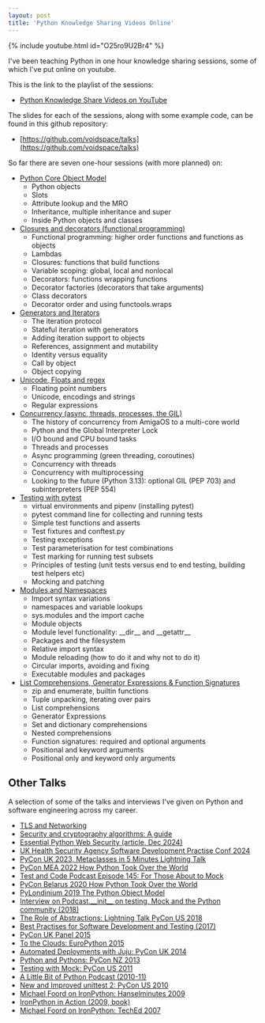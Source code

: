 ```yaml
---
layout: post
title: 'Python Knowledge Sharing Videos Online'
---
```


{% include youtube.html id="O25ro9U2Br4" %}

I've been teaching Python in one hour knowledge sharing sessions, some of which I've put online on youtube.

This is the link to the playlist of the sessions:

* [Python Knowledge Share Videos on YouTube](https://www.youtube.com/watch?v=O25ro9U2Br4&list=PLzeg33w0Au4wgaHk3-hyGIXNU_WRBMgvq&ab_channel=MichaelFoord)

The slides for each of the sessions, along with some example code, can be found in this github repository:

* [https://github.com/voidspace/talks](https://github.com/voidspace/talks)

So far there are seven one-hour sessions (with more planned) on:

* [Python Core Object Model](https://www.youtube.com/watch?v=O25ro9U2Br4&list=PLzeg33w0Au4wgaHk3-hyGIXNU_WRBMgvq&index=1&ab_channel=MichaelFoord)
    * Python objects
    * Slots
    * Attribute lookup and the MRO
    * Inheritance, multiple inheritance and super
    * Inside Python objects and classes
* [Closures and decorators (functional programming)](https://www.youtube.com/watch?v=koannusBFGU&list=PLzeg33w0Au4wgaHk3-hyGIXNU_WRBMgvq&index=3&ab_channel=MichaelFoord)
    * Functional programming: higher order functions and functions as objects
    * Lambdas
    * Closures: functions that build functions
    * Variable scoping: global, local and nonlocal
    * Decorators: functions wrapping functions
    * Decorator factories (decorators that take arguments)
    * Class decorators
    * Decorator order and using functools.wraps
* [Generators and Iterators](https://www.youtube.com/watch?v=yadfyn6-TzE&list=PLzeg33w0Au4wgaHk3-hyGIXNU_WRBMgvq&index=4&ab_channel=MichaelFoord)
    * The iteration protocol
    * Stateful iteration with generators
    * Adding iteration support to objects
    * References, assignment and mutability
    * Identity versus equality
    * Call by object
    * Object copying
* [Unicode, Floats and regex](https://www.youtube.com/watch?v=X3RBs0zau2w&list=PLzeg33w0Au4wgaHk3-hyGIXNU_WRBMgvq&index=5&ab_channel=MichaelFoord)
    * Floating point numbers
    * Unicode, encodings and strings
    * Regular expressions
* [Concurrency (async, threads, processes, the GIL)](https://www.youtube.com/watch?v=fwb1u-V81sk&list=PLzeg33w0Au4wgaHk3-hyGIXNU_WRBMgvq&index=2&ab_channel=MichaelFoord)
    * The history of concurrency from AmigaOS to a multi-core world
    * Python and the Global Interpreter Lock
    * I/O bound and CPU bound tasks
    * Threads and processes
    * Async programming (green threading, coroutines)
    * Concurrency with threads
    * Concurrency with multiprocessing
    * Looking to the future (Python 3.13): optional GIL (PEP 703) and subinterpreters (PEP 554)
* [Testing with pytest](https://www.youtube.com/watch?v=ZgfpAXAB_0Y&list=PLzeg33w0Au4wgaHk3-hyGIXNU_WRBMgvq&index=7&ab_channel=MichaelFoord)
    * virtual environments and pipenv (installing pytest)
    * pytest command line for collecting and running tests
    * Simple test functions and asserts
    * Test fixtures and conftest.py
    * Testing exceptions
    * Test parameterisation for test combinations
    * Test marking for running test subsets
    * Principles of testing (unit tests versus end to end testing, building test helpers etc)
    * Mocking and patching
* [Modules and Namespaces](https://www.youtube.com/watch?v=VuKWsoDogq8&list=PLzeg33w0Au4wgaHk3-hyGIXNU_WRBMgvq&index=8&ab_channel=MichaelFoord)
    * Import syntax variations
    * namespaces and variable lookups
    * sys.modules and the import cache
    * Module objects
    * Module level functionality: \_\_dir\__ and \_\_getattr__
    * Packages and the filesystem
    * Relative import syntax
    * Module reloading (how to do it and why not to do it)
    * Circular imports, avoiding and fixing
    * Executable modules and packages
* [List Comprehensions, Generator Expressions & Function Signatures](https://www.youtube.com/watch?v=r_SoOmUqKuk)
    * zip and enumerate, builtin functions
    * Tuple unpacking, iterating over pairs
    * List comprehensions
    * Generator Expressions
    * Set and dictionary comprehensions
    * Nested comprehensions
    * Function signatures: required and optional arguments
    * Positional and keyword arguments
    * Positional only and keyword only arguments

## Other Talks

A selection of some of the talks and interviews I've given on Python and software engineering across my career.

* [TLS and Networking](https://opensource.net/tls-and-networking/)
* [Security and cryptography algorithms: A guide](https://opensource.net/security-cryptography-algorithms-python/)
* [Essential Python Web Security (article, Dec 2024)](https://opensource.net/essential-python-web-security/)
* [UK Health Security Agency Software Development Practise Conf 2024](https://github.com/voidspace/talks/blob/main/healthsecurityagency/ukhsa.pdf)
* [PyCon UK 2023, Metaclasses in 5 Minutes Lightning Talk](https://www.youtube.com/watch?v=O2ApDUsPDSc&t=2656s)
* [PyCon MEA 2022 How Python Took Over the World](https://www.youtube.com/watch?v=gv8VA1KugWk&ab_channel=GlobalDevSlam)
* [Test and Code Podcast Episode 145: For Those About to Mock](https://testandcode.com/145)
* [PyCon Belarus 2020 How Python Took Over the World](https://www.youtube.com/watch?v=EFJzsKvi8lU&t=17s&ab_channel=SPACE)
* [PyLondinium 2019 The Python Object Model](https://www.youtube.com/watch?v=qqW4QYTeD40&ab_channel=PyLondinium)
* [Interview on Podcast.\_\_init__ on testing, Mock and the Python community (2018)](https://www.podcastinit.com/michael-foord-on-testing-mock-tdd-and-the-python-community-episode-171/)
* [The Role of Abstractions: Lightning Talk PyCon US 2018](https://youtu.be/c-I0md_3fbQ?t=275)
* [Best Practises for Software Development and Testing (2017)](https://opensource.com/article/17/5/30-best-practices-software-development-and-testing)
* [PyCon UK Panel 2015](https://eventil.com/presentations/L1see4-michael-foord-the-pycon-uk-panel)
* [To the Clouds: EuroPython 2015](https://pyvideo.org/europython-2015/to-the-clouds-why-you-should-deploy-to-the-cloud-even-if-you-dont-want-to.html)
* [Automated Deployments with Juju: PyCon UK 2014](https://pyvideo.org/pycon-uk-2014/repeatable-automated-deployments-with-juju.html)
* [Python and Pythons: PyCon NZ 2013](https://www.youtube.com/watch?v=IWB_pQacuw4)
* [Testing with Mock: PyCon US 2011](https://pyvideo.org/pycon-us-2011/pycon-2011--testing-with-mock.html)
* [A Little Bit of Python Podcast (2010-11)](https://hackerpublicradio.org/series/0038.html)
* [New and Improved unittest 2: PyCon US 2010](https://pyvideo.org/pycon-us-2010/pycon-2010--new--and--improved--coming-changes-to.html)
* [Michael Foord on IronPython: Hanselminutes 2009](https://player.fm/series/hanselminutes-fresh-talk-and-tech-for-developers/ironpython-with-michael-foord)
* [IronPython in Action (2009, book)](https://www.manning.com/books/ironpython-in-action)
* [Michael Foord on IronPython: TechEd 2007](https://www.youtube.com/watch?v=aSYT52Q8Mf4)

